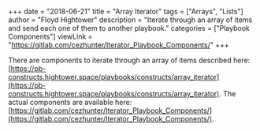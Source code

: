 +++
date = "2018-06-21"
title = "Array Iterator"
tags = ["Arrays", "Lists"]
author = "Floyd Hightower"
description = "Iterate through an array of items and send each one of them to another playbook."
categories = ["Playbook Components"]
viewLink = "https://gitlab.com/cezhunter/Iterator_Playbook_Components/"
+++

There are components to iterate through an array of items described here: [https://pb-constructs.hightower.space/playbooks/constructs/array_iterator](https://pb-constructs.hightower.space/playbooks/constructs/array_iterator). The actual components are available here: [https://gitlab.com/cezhunter/Iterator_Playbook_Components/](https://gitlab.com/cezhunter/Iterator_Playbook_Components/).
